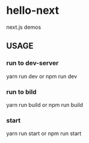 # hello-next
next.js demos

## USAGE
### run to dev-server
yarn run dev
or
npm run dev

### run to bild
yarn run build
or
npm run build

### start
yarn run start
or
npm run start
